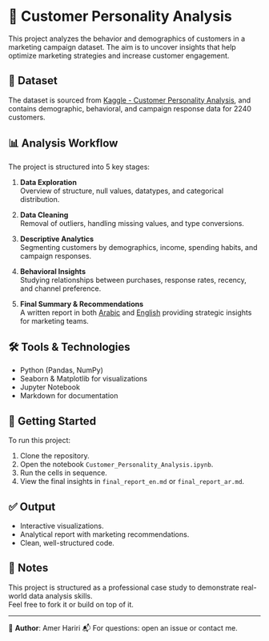# 🧠 Customer Personality Analysis

This project analyzes the behavior and demographics of customers in a marketing campaign dataset. The aim is to uncover insights that help optimize marketing strategies and increase customer engagement.

## 📁 Dataset
The dataset is sourced from [Kaggle - Customer Personality Analysis](https://www.kaggle.com/datasets/imakash3011/customer-personality-analysis), and contains demographic, behavioral, and campaign response data for 2240 customers.

## 📊 Analysis Workflow
The project is structured into 5 key stages:

1. **Data Exploration**  
   Overview of structure, null values, datatypes, and categorical distribution.

2. **Data Cleaning**  
   Removal of outliers, handling missing values, and type conversions.

3. **Descriptive Analytics**  
   Segmenting customers by demographics, income, spending habits, and campaign responses.

4. **Behavioral Insights**  
   Studying relationships between purchases, response rates, recency, and channel preference.

5. **Final Summary & Recommendations**  
   A written report in both [Arabic](final_report_ar.md) and [English](final_report_en.md) providing strategic insights for marketing teams.

## 🛠️ Tools & Technologies
- Python (Pandas, NumPy)
- Seaborn & Matplotlib for visualizations
- Jupyter Notebook
- Markdown for documentation

## 🚀 Getting Started
To run this project:
1. Clone the repository.
2. Open the notebook `Customer_Personality_Analysis.ipynb`.
3. Run the cells in sequence.
4. View the final insights in `final_report_en.md` or `final_report_ar.md`.

## ✅ Output
- Interactive visualizations.
- Analytical report with marketing recommendations.
- Clean, well-structured code.

## 📌 Notes
This project is structured as a professional case study to demonstrate real-world data analysis skills.  
Feel free to fork it or build on top of it.

---

📎 **Author**: Amer Hariri
📬 For questions: open an issue or contact me.
